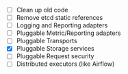 - [ ] Clean up old code
- [ ] Remove etcd static references
- [ ] Logging and Reporting adapters
- [ ] Pluggable Metric/Reporting adapters
- [ ] Pluggable Transports
- [x] Pluggable Storage services
- [ ] Pluggable Request security
- [ ] Distributed executors (like Airflow)
